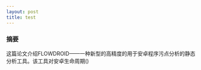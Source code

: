 ```yaml
---
layout: post
title: test
---
```


### 摘要

这篇论文介绍FLOWDROID——一种新型的高精度的用于安卓程序污点分析的静态分析工具。该工具对安卓生命周期()
<!-- title: "论文阅读笔记： Precise Context, Flow, Field, Object-sensitive and Lifecycle-aware Tainted Analysis for Android Apps"-->
